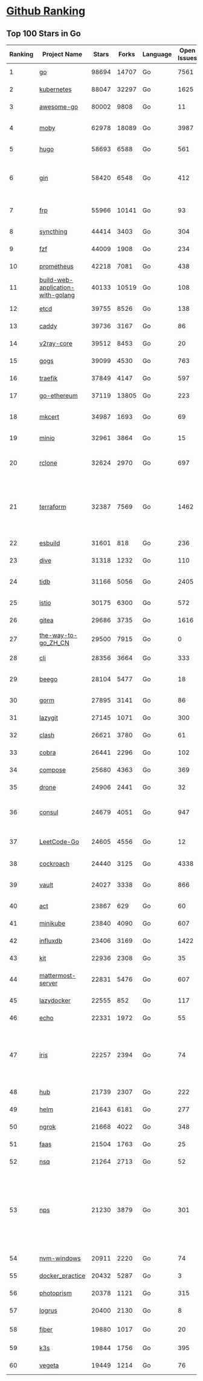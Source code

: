 [Github Ranking](../README.md)
==========

## Top 100 Stars in Go

| Ranking | Project Name | Stars | Forks | Language | Open Issues | Description | Last Commit |
| ------- | ------------ | ----- | ----- | -------- | ----------- | ----------- | ----------- |
| 1 | [go](https://github.com/golang/go) | 98694 | 14707 | Go | 7561 | The Go programming language | 2022-05-05T01:34:00Z |
| 2 | [kubernetes](https://github.com/kubernetes/kubernetes) | 88047 | 32297 | Go | 1625 | Production-Grade Container Scheduling and Management | 2022-05-05T02:52:33Z |
| 3 | [awesome-go](https://github.com/avelino/awesome-go) | 80002 | 9808 | Go | 11 | A curated list of awesome Go frameworks, libraries and software | 2022-05-03T13:26:42Z |
| 4 | [moby](https://github.com/moby/moby) | 62978 | 18089 | Go | 3987 | Moby Project - a collaborative project for the container ecosystem to assemble container-based systems | 2022-05-04T23:00:55Z |
| 5 | [hugo](https://github.com/gohugoio/hugo) | 58693 | 6588 | Go | 561 | The world’s fastest framework for building websites. | 2022-05-04T15:09:06Z |
| 6 | [gin](https://github.com/gin-gonic/gin) | 58420 | 6548 | Go | 412 | Gin is a HTTP web framework written in Go (Golang). It features a Martini-like API with much better performance -- up to 40 times faster. If you need smashing performance, get yourself some Gin. | 2022-05-04T11:47:11Z |
| 7 | [frp](https://github.com/fatedier/frp) | 55966 | 10141 | Go | 93 | A fast reverse proxy to help you expose a local server behind a NAT or firewall to the internet. | 2022-05-04T10:52:16Z |
| 8 | [syncthing](https://github.com/syncthing/syncthing) | 44414 | 3403 | Go | 304 | Open Source Continuous File Synchronization | 2022-05-04T22:21:41Z |
| 9 | [fzf](https://github.com/junegunn/fzf) | 44009 | 1908 | Go | 234 | :cherry_blossom: A command-line fuzzy finder | 2022-05-02T13:33:37Z |
| 10 | [prometheus](https://github.com/prometheus/prometheus) | 42218 | 7081 | Go | 438 | The Prometheus monitoring system and time series database. | 2022-05-04T21:50:32Z |
| 11 | [build-web-application-with-golang](https://github.com/astaxie/build-web-application-with-golang) | 40133 | 10519 | Go | 108 | A golang ebook intro how to build a web with golang | 2022-02-02T03:40:36Z |
| 12 | [etcd](https://github.com/etcd-io/etcd) | 39755 | 8526 | Go | 138 | Distributed reliable key-value store for the most critical data of a distributed system | 2022-05-05T01:47:15Z |
| 13 | [caddy](https://github.com/caddyserver/caddy) | 39736 | 3167 | Go | 86 | Fast, multi-platform web server with automatic HTTPS | 2022-05-05T02:33:11Z |
| 14 | [v2ray-core](https://github.com/v2ray/v2ray-core) | 39512 | 8453 | Go | 20 | A platform for building proxies to bypass network restrictions. | 2022-04-27T03:02:06Z |
| 15 | [gogs](https://github.com/gogs/gogs) | 39099 | 4530 | Go | 763 | Gogs is a painless self-hosted Git service | 2022-05-03T09:54:15Z |
| 16 | [traefik](https://github.com/traefik/traefik) | 37849 | 4147 | Go | 597 | The Cloud Native Application Proxy | 2022-05-04T15:29:22Z |
| 17 | [go-ethereum](https://github.com/ethereum/go-ethereum) | 37119 | 13805 | Go | 223 | Official Go implementation of the Ethereum protocol | 2022-05-05T02:55:59Z |
| 18 | [mkcert](https://github.com/FiloSottile/mkcert) | 34987 | 1693 | Go | 69 | A simple zero-config tool to make locally trusted development certificates with any names you'd like. | 2022-04-26T17:51:05Z |
| 19 | [minio](https://github.com/minio/minio) | 32961 | 3864 | Go | 15 | High Performance, Kubernetes Native Object Storage | 2022-05-04T23:59:13Z |
| 20 | [rclone](https://github.com/rclone/rclone) | 32624 | 2970 | Go | 697 | "rsync for cloud storage" - Google Drive, S3, Dropbox, Backblaze B2, One Drive, Swift, Hubic, Wasabi, Google Cloud Storage, Yandex Files | 2022-05-04T19:21:43Z |
| 21 | [terraform](https://github.com/hashicorp/terraform) | 32387 | 7569 | Go | 1462 | Terraform enables you to safely and predictably create, change, and improve infrastructure. It is an open source tool that codifies APIs into declarative configuration files that can be shared amongst team members, treated as code, edited, reviewed, and versioned. | 2022-05-04T17:01:03Z |
| 22 | [esbuild](https://github.com/evanw/esbuild) | 31601 | 818 | Go | 236 | An extremely fast JavaScript and CSS bundler and minifier | 2022-04-27T15:13:58Z |
| 23 | [dive](https://github.com/wagoodman/dive) | 31318 | 1232 | Go | 110 | A tool for exploring each layer in a docker image | 2022-05-02T06:45:17Z |
| 24 | [tidb](https://github.com/pingcap/tidb) | 31166 | 5056 | Go | 2405 | TiDB is an open source distributed hybrid transaction/analytical  database compatible with the MySQL protocol  | 2022-05-05T02:59:38Z |
| 25 | [istio](https://github.com/istio/istio) | 30175 | 6300 | Go | 572 | Connect, secure, control, and observe services. | 2022-05-05T02:24:00Z |
| 26 | [gitea](https://github.com/go-gitea/gitea) | 29686 | 3735 | Go | 1616 | Git with a cup of tea, painless self-hosted git service | 2022-05-05T00:15:17Z |
| 27 | [the-way-to-go_ZH_CN](https://github.com/unknwon/the-way-to-go_ZH_CN) | 29500 | 7915 | Go | 0 | 《The Way to Go》中文译本，中文正式名《Go 入门指南》 | 2022-05-04T14:28:14Z |
| 28 | [cli](https://github.com/cli/cli) | 28356 | 3664 | Go | 333 | GitHub’s official command line tool | 2022-05-04T20:39:33Z |
| 29 | [beego](https://github.com/beego/beego) | 28104 | 5477 | Go | 18 | beego is an open-source, high-performance web framework for the Go programming language. | 2022-04-29T23:36:15Z |
| 30 | [gorm](https://github.com/go-gorm/gorm) | 27895 | 3141 | Go | 86 | The fantastic ORM library for Golang, aims to be developer friendly | 2022-05-04T10:57:53Z |
| 31 | [lazygit](https://github.com/jesseduffield/lazygit) | 27145 | 1071 | Go | 300 | simple terminal UI for git commands | 2022-05-04T12:25:07Z |
| 32 | [clash](https://github.com/Dreamacro/clash) | 26621 | 3780 | Go | 61 | A rule-based tunnel in Go. | 2022-04-28T02:11:15Z |
| 33 | [cobra](https://github.com/spf13/cobra) | 26441 | 2296 | Go | 102 | A Commander for modern Go CLI interactions | 2022-05-04T20:23:02Z |
| 34 | [compose](https://github.com/docker/compose) | 25680 | 4363 | Go | 369 | Define and run multi-container applications with Docker | 2022-05-04T15:49:01Z |
| 35 | [drone](https://github.com/harness/drone) | 24906 | 2441 | Go | 32 | Drone is a Container-Native, Continuous Delivery Platform | 2022-04-28T14:48:17Z |
| 36 | [consul](https://github.com/hashicorp/consul) | 24679 | 4051 | Go | 947 | Consul is a distributed, highly available, and data center aware solution to connect and configure applications across dynamic, distributed infrastructure. | 2022-05-05T03:01:54Z |
| 37 | [LeetCode-Go](https://github.com/halfrost/LeetCode-Go) | 24605 | 4556 | Go | 12 | ✅ Solutions to LeetCode by Go, 100% test coverage, runtime beats 100% / LeetCode 题解 | 2022-05-04T06:15:28Z |
| 38 | [cockroach](https://github.com/cockroachdb/cockroach) | 24440 | 3125 | Go | 4338 | CockroachDB - the open source, cloud-native distributed SQL database. | 2022-05-05T02:18:52Z |
| 39 | [vault](https://github.com/hashicorp/vault) | 24027 | 3338 | Go | 866 | A tool for secrets management, encryption as a service, and privileged access management | 2022-05-05T01:02:30Z |
| 40 | [act](https://github.com/nektos/act) | 23867 | 629 | Go | 60 | Run your GitHub Actions locally 🚀 | 2022-05-04T20:11:58Z |
| 41 | [minikube](https://github.com/kubernetes/minikube) | 23840 | 4090 | Go | 607 | Run Kubernetes locally | 2022-05-05T00:30:03Z |
| 42 | [influxdb](https://github.com/influxdata/influxdb) | 23406 | 3169 | Go | 1422 | Scalable datastore for metrics, events, and real-time analytics | 2022-04-29T22:58:58Z |
| 43 | [kit](https://github.com/go-kit/kit) | 22936 | 2308 | Go | 35 | A standard library for microservices. | 2022-04-23T01:20:18Z |
| 44 | [mattermost-server](https://github.com/mattermost/mattermost-server) | 22831 | 5476 | Go | 607 | Mattermost is an open source platform for secure collaboration across the entire software development lifecycle. | 2022-05-04T21:35:59Z |
| 45 | [lazydocker](https://github.com/jesseduffield/lazydocker) | 22555 | 852 | Go | 117 | The lazier way to manage everything docker | 2022-04-18T17:01:32Z |
| 46 | [echo](https://github.com/labstack/echo) | 22331 | 1972 | Go | 55 | High performance, minimalist Go web framework | 2022-05-04T11:33:24Z |
| 47 | [iris](https://github.com/kataras/iris) | 22257 | 2394 | Go | 74 | The fastest HTTP/2 Go Web Framework. AWS Lambda, gRPC, MVC, Unique Router, Websockets, Sessions, Test suite, Dependency Injection and more. A true successor of expressjs and laravel \| 谢谢 https://github.com/kataras/iris/issues/1329 \| | 2022-05-04T23:49:05Z |
| 48 | [hub](https://github.com/github/hub) | 21739 | 2307 | Go | 222 | A command-line tool that makes git easier to use with GitHub. | 2022-04-04T13:16:50Z |
| 49 | [helm](https://github.com/helm/helm) | 21643 | 6181 | Go | 277 | The Kubernetes Package Manager | 2022-05-04T20:38:35Z |
| 50 | [ngrok](https://github.com/inconshreveable/ngrok) | 21668 | 4022 | Go | 348 | Introspected tunnels to localhost | 2021-12-16T15:44:31Z |
| 51 | [faas](https://github.com/openfaas/faas) | 21504 | 1763 | Go | 25 | OpenFaaS - Serverless Functions Made Simple | 2022-05-03T15:45:00Z |
| 52 | [nsq](https://github.com/nsqio/nsq) | 21264 | 2713 | Go | 52 | A realtime distributed messaging platform | 2022-05-01T17:01:33Z |
| 53 | [nps](https://github.com/ehang-io/nps) | 21230 | 3879 | Go | 301 | 一款轻量级、高性能、功能强大的内网穿透代理服务器。支持tcp、udp、socks5、http等几乎所有流量转发，可用来访问内网网站、本地支付接口调试、ssh访问、远程桌面，内网dns解析、内网socks5代理等等……，并带有功能强大的web管理端。a lightweight, high-performance, powerful intranet penetration proxy server, with a powerful web management terminal. | 2022-03-31T15:08:56Z |
| 54 | [nvm-windows](https://github.com/coreybutler/nvm-windows) | 20911 | 2220 | Go | 74 | A node.js version management utility for Windows. Ironically written in Go. | 2022-05-04T11:23:29Z |
| 55 | [docker_practice](https://github.com/yeasy/docker_practice) | 20432 | 5287 | Go | 3 | Learn and understand Docker&Container technologies, with real DevOps practice! | 2022-04-11T17:06:43Z |
| 56 | [photoprism](https://github.com/photoprism/photoprism) | 20378 | 1121 | Go | 315 | AI-Powered Photos App for the Decentralized Web 🌈💎✨ | 2022-05-04T21:26:58Z |
| 57 | [logrus](https://github.com/sirupsen/logrus) | 20400 | 2130 | Go | 8 | Structured, pluggable logging for Go. | 2022-04-14T06:44:38Z |
| 58 | [fiber](https://github.com/gofiber/fiber) | 19880 | 1017 | Go | 20 | ⚡️ Express inspired web framework written in Go | 2022-05-04T17:15:50Z |
| 59 | [k3s](https://github.com/k3s-io/k3s) | 19844 | 1756 | Go | 395 | Lightweight Kubernetes | 2022-05-04T21:17:36Z |
| 60 | [vegeta](https://github.com/tsenart/vegeta) | 19449 | 1214 | Go | 76 | HTTP load testing tool and library. It's over 9000! | 2022-05-03T04:44:54Z |

